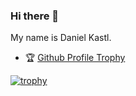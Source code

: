### Hi there 👋

My name is Daniel Kastl.

- 🏆 [Github Profile Trophy](https://github.com/ryo-ma/github-profile-trophy)

[![trophy](https://github-profile-trophy.vercel.app/?username=dkastl&rank=SSS,SS,S,AAA,AA,A)](https://github.com/ryo-ma/github-profile-trophy)

<!--
**dkastl/dkastl** is a ✨ _special_ ✨ repository because its `README.md` (this file) appears on your GitHub profile.

Here are some ideas to get you started:

- 🔭 I’m currently working on ...
- 🌱 I’m currently learning ...
- 👯 I’m looking to collaborate on ...
- 🤔 I’m looking for help with ...
- 💬 Ask me about ...
- 📫 How to reach me: ...
- 😄 Pronouns: ...
- ⚡ Fun fact: ...
-->
